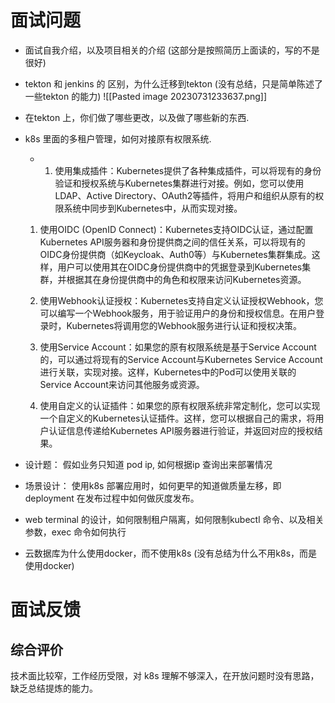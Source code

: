 
# 面试问题

- 面试自我介绍，以及项目相关的介绍 (这部分是按照简历上面读的，写的不是很好)

- tekton 和 jenkins 的 区别，为什么迁移到tekton (没有总结，只是简单陈述了一些tekton 的能力)
![[Pasted image 20230731233637.png]]

- 在tekton 上，你们做了哪些更改，以及做了哪些新的东西.

- k8s 里面的多租户管理，如何对接原有权限系统.
	- 1. 使用集成插件：Kubernetes提供了各种集成插件，可以将现有的身份验证和授权系统与Kubernetes集群进行对接。例如，您可以使用LDAP、Active Directory、OAuth2等插件，将用户和组织从原有的权限系统中同步到Kubernetes中，从而实现对接。
    
	1. 使用OIDC (OpenID Connect)：Kubernetes支持OIDC认证，通过配置Kubernetes API服务器和身份提供商之间的信任关系，可以将现有的OIDC身份提供商（如Keycloak、Auth0等）与Kubernetes集群集成。这样，用户可以使用其在OIDC身份提供商中的凭据登录到Kubernetes集群，并根据其在身份提供商中的角色和权限来访问Kubernetes资源。
	    
	3. 使用Webhook认证授权：Kubernetes支持自定义认证授权Webhook，您可以编写一个Webhook服务，用于验证用户的身份和授权信息。在用户登录时，Kubernetes将调用您的Webhook服务进行认证和授权决策。
	    
	4. 使用Service Account：如果您的原有权限系统是基于Service Account的，可以通过将现有的Service Account与Kubernetes Service Account进行关联，实现对接。这样，Kubernetes中的Pod可以使用关联的Service Account来访问其他服务或资源。
	    
	5. 使用自定义的认证插件：如果您的原有权限系统非常定制化，您可以实现一个自定义的Kubernetes认证插件。这样，您可以根据自己的需求，将用户认证信息传递给Kubernetes API服务器进行验证，并返回对应的授权结果。

- 设计题： 假如业务只知道 pod ip, 如何根据ip 查询出来部署情况

- 场景设计： 使用k8s 部署应用时，如何更早的知道做质量左移，即 deployment 在发布过程中如何做灰度发布。

- web terminal 的设计，如何限制租户隔离，如何限制kubectl 命令、以及相关参数，exec 命令如何执行
- 云数据库为什么使用docker，而不使用k8s (没有总结为什么不用k8s，而是使用docker)

# 面试反馈

## 综合评价

技术面比较窄，工作经历受限，对 k8s 理解不够深入，在开放问题时没有思路，缺乏总结提炼的能力。


